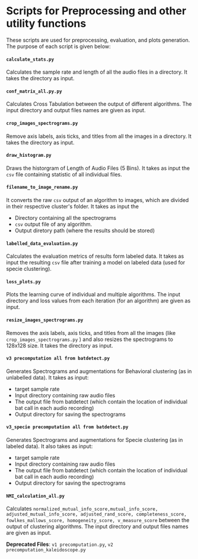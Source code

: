 # Scripts for Preprocessing and other utility functions 
These scripts are used for preprocessing, evaluation, and plots generation. The purpose of each script is given below:

#### `calculate_stats.py`
Calculates the sample rate and length of all the audio files in a directory. It takes the directory as input. 

#### `conf_matrix_all.py.py`
Calculates Cross Tabulation between the output of different algorithms. The input directory and output files names are given as input.  

#### `crop_images_spectrograms.py`
Remove axis labels, axis ticks, and titles from all the images in a directory. It takes the directory as input.

#### `draw_histogram.py`
Draws the historgram of Length of Audio Files (5 Bins). It takes as input the `csv` file containing statistic of all individual files. 

#### `filename_to_image_rename.py`
It converts the raw `csv` output of an algorithm to images, which are divided in their respective cluster's folder. It takes as input the 
* Directory containing all the spectrograms
* `csv` output file of any algorithm.
* Output diretory path (where the results should be stored)

#### `labelled_data_evaluation.py`
Calculates the evaluation metrics of results form labeled data. It takes as input the resulting `csv` file after training a model on labeled data (used for specie clustering).

#### `loss_plots.py`
Plots the learning curve of individual and multiple algorithms. The input directory and loss values from each iteration (for an algorithm) are given as input.  

#### `resize_images_spectrograms.py`
Removes the axis labels, axis ticks, and titles from all the images (like `crop_images_spectrograms.py` ) and also resizes the spectrograms to 128x128 size. It takes the directory as input.
 
#### `v3 precomputation all from batdetect.py`
Generates Spectrograms and augmentations for Behavioral clustering (as in unlabelled data).  It takes as input:
* target sample rate
* Input directory containing raw audio files
* The output file from batdetect (which contain the location of individual bat call in each audio recording)
* Output directory for saving the spectrograms


#### `v3_specie precomputation all from batdetect.py`
Generates Spectrograms and augmentations for Specie clustering (as in labeled data). It also takes as input: 
* target sample rate
* Input directory containing raw audio files
* The output file from batdetect (which contain the location of individual bat call in each audio recording)
* Output directory for saving the spectrograms

#### `NMI_calculation_all.py`
Calculates `normalized_mutual_info_score,mutual_info_score,
 adjusted_mutual_info_score, adjusted_rand_score, completeness_score, fowlkes_mallows_score, homogeneity_score, v_measure_score` between the output of clustering algorithms. 
The input directory and output files names are given as input. 

**Deprecated Files**: `v1 precomputation.py`, `v2 precomputation_kaleidoscope.py` 
